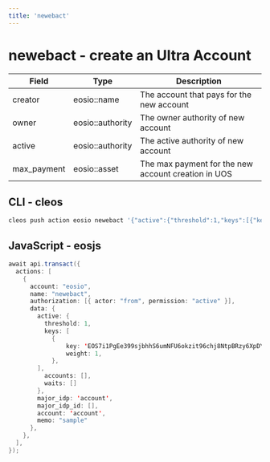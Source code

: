 ```yaml
---
title: 'newebact'
---
```


# newebact - create an Ultra Account

| Field       | Type             | Description                                         |
| ----------- | ---------------- | --------------------------------------------------- |
| creator     | eosio::name      | The account that pays for the new account           |
| owner       | eosio::authority | The owner authority of new account                  |
| active      | eosio::authority | The active authority of new account                 |
| max_payment | eosio::asset     | The max payment for the new account creation in UOS |

## CLI - cleos

```sh
cleos push action eosio newebact '{"active":{"threshold":1,"keys":[{"key":"EOS7i1PgEe399sjbhhS6umNFU6okzit96chj8NtpBRzy6XpDYXUH9","weight":1}],"accounts":[],"waits":[]}, "major_idp":"account", "major_idp_id":"", "account":"account", "memo":"sample"}}' -p from
```

## JavaScript - eosjs

```java
await api.transact({
  actions: [
    {
      account: "eosio",
      name: "newebact",
      authorization: [{ actor: "from", permission: "active" }],
      data: {
        active: {
          threshold: 1,
          keys: [
            {
                key: 'EOS7i1PgEe399sjbhhS6umNFU6okzit96chj8NtpBRzy6XpDYXUH9',
                weight: 1,
            },
        ],
          accounts: [],
          waits: []
        },
        major_idp: 'account',
        major_idp_id: [],
        account: 'account',
        memo: "sample"
      },
    },
  ],
});
```
